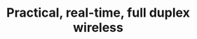 ---
layout: publication
title: Practical, real-time, full duplex wireless
short_title: Practical, real-time, full duplex wireless
authors: M Jain, JI Choi, T Kim, D Bharadia, S Seth, K Srinivasan, P Levis, S Katti,
  P Sinha,
conference: Mobicom 2011
confurl: https://doi.org/10.1145/2486001
paper: /files/papers/mobicom11-fullduplex.pdf
extra: <a href="https://scholar.google.com/scholar?oi=bibs\&amp;hl=en\&amp;cites=6988250277139539361">1654
  cites</a>
tags: Uncategorized
---